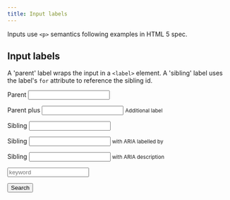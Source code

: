 ```yaml
---
title: Input labels
---
```


<p>Inputs use <code>&lt;p&gt;</code> semantics following examples in HTML 5 spec.</p>

<form action="#" method="get">
  <h2>Input labels</h2>
  <p>A 'parent' label wraps the input in a <code>&lt;label&gt;</code> element.  A 'sibling' label uses the label's <code>for</code> attribute to reference the sibling id.</p>
  <p>
    <label>
      Parent
      <input type="text" id="labelParent1" value="">
    </label>
  </p>
  <p>
    <label>
      Parent plus
      <input type="text" id="labelParent2" value="">
      <small>Additional label</small>
    </label>
  </p>
  <p>
    <label for="sibling2">Sibling</label>
    <input type="text" id="sibling2" value="">
  </p>
  <p>
    <label id="sibling3Label" for="sibling3">Sibling</label>
    <input type="text" id="sibling3" aria-labelledby="sibling3Label instruction3" value="">
    <small id="instruction3">with ARIA labelled by</small>
  </p>
  <p>
    <label for="labelSibling2">Sibling</label>
    <input type="text" id="labelSibling2" aria-describedby="instruction2" value="">
    <small id="instruction2">with ARIA description</small>
  </p>
</form>
<form id="query" action="#" method="get">
  <p>
    <input placeholder="keyword" type="search" id="sibling2" value="" title="Label by title">
  </p>
  <button type="submit">Search</button>
</form>
